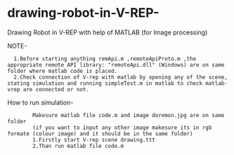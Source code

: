 # drawing-robot-in-V-REP-
Drawing Robot in V-REP with help of MATLAB (for Image processing)

NOTE-

      1.Before starting anything remApi.m ,remoteApiProto.m ,the appropriate remote API library: "remoteApi.dll" (Windows) are on same folder where matlab code is placed.
      2.Check connection of V-rep with matlab by opening any of the scene, stating simulation and running simpleTest.m in matlab to check matlab-vrep are connected or not.

How to run simulation-
             
            Makesure matlab file code.m and image doremon.jpg are on same folder
            (if you want to input any other image makesure its in rgb formate (colour image) and it should be in the same folder)
            1.Firstly start V-rep scene drawing.ttt
            2.Than run matlab file code.m 
